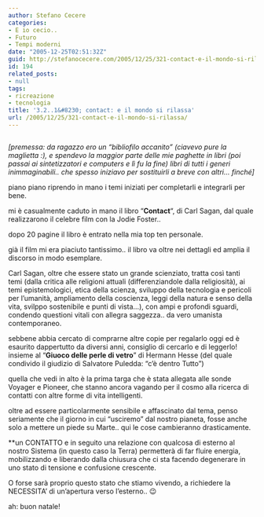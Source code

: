 ```yaml
---
author: Stefano Cecere
categories:
- E io cecio..
- Futuro
- Tempi moderni
date: "2005-12-25T02:51:32Z"
guid: http://stefanocecere.com/2005/12/25/321-contact-e-il-mondo-si-rilassa/
id: 194
related_posts:
- null
tags:
- ricreazione
- tecnologia
title: '3.2..1&#8230; contact: e il mondo si rilassa'
url: /2005/12/25/321-contact-e-il-mondo-si-rilassa/
---
```


<a href="http://musicaememoria.altervista.org/la_storia_del_voyager.htm" target="_blank"><img src='/wp-content/piastra_sonda_pioneer.gif' alt='' align='center' /></a>

_[premessa: da ragazzo ero un &#8220;bibliofilo accanito&#8221; (ciavevo pure la maglietta :), e spendevo la maggior parte delle mie paghette in libri (poi passai ai sintetizzatori e computers e lì fu la fine) libri di tutti i generi inimmaginabili.. che spesso iniziavo per sostituirli a breve con altri&#8230; finché]_

piano piano riprendo in mano i temi iniziati per completarli e integrarli per bene.

mi è casualmente caduto in mano il libro &#8220;**Contact**&#8220;, di Carl Sagan, dal quale realizzarono il celebre film con la Jodie Foster..

dopo 20 pagine il libro è entrato nella mia top ten personale.
  
già il film mi era piaciuto tantissimo.. il libro va oltre nei dettagli ed amplia il discorso in modo esemplare.
  
Carl Sagan, oltre che essere stato un grande scienziato, tratta così tanti temi (dalla critica alle religioni attuali (differenziandole dalla religiosità), ai temi epistemologici, etica della scienza, sviluppo della tecnologia e pericoli per l&#8217;umanità, ampliamento della coscienza, leggi della natura e senso della vita, svilppo sostenibile e punti di vista&#8230;), con ampi e profondi sguardi, condendo questioni vitali con allegra saggezza.. da vero umanista contemporaneo.

sebbene abbia cercato di comprarne altre copie per regalarlo oggi ed è esaurito dappertutto da diversi anni, consiglio di cercarlo e di leggerlo! insieme al &#8220;**Giuoco delle perle di vetro**&#8221; di Hermann Hesse (del quale condivido il giudizio di Salvatore Puledda: &#8220;c&#8217;è dentro Tutto&#8221;)

quella che vedi in alto è la prima targa che è stata allegata alle sonde Voyager e Pioneer, che stanno ancora vagando per il cosmo alla ricerca di contatti con altre forme di vita intelligenti.
  
oltre ad essere particolarmente sensibile e affascinato dal tema, penso seriamente che il giorno in cui &#8220;usciremo&#8221; dal nostro pianeta, fosse anche solo a mettere un piede su Marte.. qui le cose cambieranno drasticamente.
  
**un CONTATTO e in seguito una relazione con qualcosa di esterno al nostro Sistema (in questo caso la Terra) permetterà di far fluire energia, mobilizzando e liberando dalla chiusura che ci sta facendo degenerare in uno stato di tensione e confusione crescente.</p> 

O forse sarà proprio questo stato che stiamo vivendo, a richiedere la NECESSITA&#8217; di un&#8217;apertura verso l&#8217;esterno..</strong> 😉

ah: buon natale!